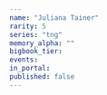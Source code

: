 ```yaml
---
name: "Juliana Tainer"
rarity: 5
series: "tng"
memory_alpha: ""
bigbook_tier:
events:
in_portal:
published: false
---
```

